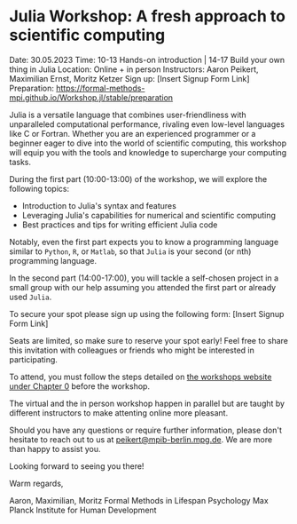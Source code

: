 
# Julia Workshop: A fresh approach to scientific computing

Date: 30.05.2023
Time: 10-13 Hands-on introduction | 14-17 Build your own thing in Julia
Location: Online + in person
Instructors: Aaron Peikert, Maximilian Ernst, Moritz Ketzer
Sign up: [Insert Signup Form Link]
Preparation: https://formal-methods-mpi.github.io/Workshop.jl/stable/preparation

Julia is a versatile language that combines user-friendliness with unparalleled computational performance, rivaling even low-level languages like C or Fortran. Whether you are an experienced programmer or a beginner eager to dive into the world of scientific computing, this workshop will equip you with the tools and knowledge to supercharge your computing tasks.

During the first part (10:00-13:00) of the workshop, we will explore the following topics:

* Introduction to Julia's syntax and features
* Leveraging Julia's capabilities for numerical and scientific computing
* Best practices and tips for writing efficient Julia code


Notably, even the first part expects you to know a programming language similar to `Python`, `R`, or `Matlab`, so that `Julia` is your second (or nth) programming language.

In the second part (14:00-17:00), you will tackle a self-chosen project in a small group with our help assuming you attended the first part or already used `Julia`.

To secure your spot please sign up using the following form: [Insert Signup Form Link]

Seats are limited, so make sure to reserve your spot early! Feel free to share this invitation with colleagues or friends who might be interested in participating.

To attend, you must follow the steps detailed on [the workshops website under Chapter 0](https://formal-methods-mpi.github.io/Workshop.jl/stable/preparation) before the workshop.

The virtual and the in person workshop happen in parallel but are taught by different instructors to make attenting online more pleasant.

Should you have any questions or require further information, please don't hesitate to reach out to us at peikert@mpib-berlin.mpg.de.
We are more than happy to assist you.

Looking forward to seeing you there!

Warm regards,

Aaron, Maximilian, Moritz
Formal Methods in Lifespan Psychology
Max Planck Institute for Human Development

